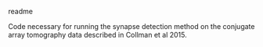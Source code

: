 readme 

Code necessary for running the synapse detection method on the conjugate array tomography data described in Collman et al 2015. 